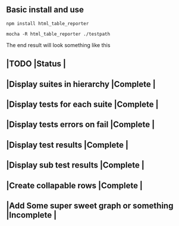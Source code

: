 ## Basic install and use

```
npm install html_table_reporter

mocha -R html_table_reporter ./testpath
```

The end result will look something like this

[](http://i1343.photobucket.com/albums/o790/Benjamin_Pratt/Untitled_zps23dd3443.png)

|TODO										|Status   	|
---------------------------------------------------------
|Display suites in hierarchy  				|Complete 	|
---------------------------------------------------------
|Display tests for each suite 				|Complete 	|
---------------------------------------------------------
|Display tests errors on fail				|Complete 	|
---------------------------------------------------------
|Display test results						|Complete 	|
---------------------------------------------------------
|Display sub test results					|Complete 	|
---------------------------------------------------------
|Create collapable rows						|Complete 	|
---------------------------------------------------------
|Add Some super sweet graph or something 	|Incomplete |
---------------------------------------------------------

